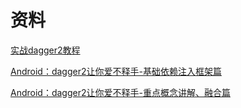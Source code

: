 # 资料

[实战dagger2教程](https://github.com/luxiaoming/dagger2Demo)

[Android：dagger2让你爱不释手-基础依赖注入框架篇](https://www.jianshu.com/p/cd2c1c9f68d4)

[Android：dagger2让你爱不释手-重点概念讲解、融合篇](https://www.jianshu.com/p/1d42d2e6f4a5)
